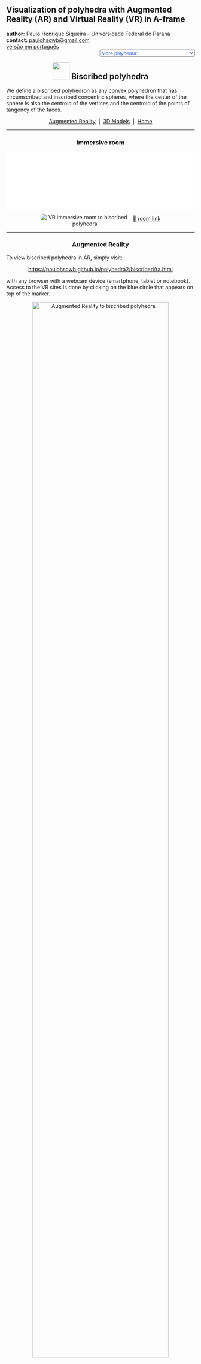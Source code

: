 <link rel="stylesheet" href="../scripts/style.css">
<meta charset="utf-8">
<link rel="icon" type="image/png" href="vr/salas/imagens/icone.png">
<h2>Visualization of polyhedra with Augmented Reality (AR) and Virtual Reality (VR) in A-frame</h2>
 <b>author:</b> Paulo Henrique Siqueira - Universidade Federal do Paraná
 <br><b>contact:</b> <a href="#">paulohscwb@gmail.com</a>
 <br><a href="https://paulohscwb.github.io/polyhedra2/biscribed/pt-br/">versão em português</a>
 <form style="margin: 0 auto; float:right; text-align:right; width:100%; margin-bottom:15px;">
	<select id="url" onchange="urlHandler(this.value)" style="color:royalblue;">
		<option disabled selected value>More polyhedra:</option>
		<option value="../ArchimedeanCatalanHulls/">Archimedean and Catalan convex hulls</option>
		<option value="../fractalplatonic/">Platonic polyhedra fractals</option>
		<option value="../fractalnonconvex/">Non convex polyhedra fractals</option>
		<option value="../fractalarchimedean/">Archimedean polyhedra fractals</option>
		<option value="../chamfered/">Chamfered polyhedra</option>
		<option value="../propellor/">Propellor polyhedra</option>
		<option value="../diamonds/">Diamond polyhedra</option>
		<option disabled value="../biscribed/pt-br/">Biscribed polyhedra</option>
	</select>
</form>
<script>
function urlHandler(value) {                               
    window.location.assign(`${value}`);
}
</script>

<p id="p1"></p>
  <h2 align="center"><img src="vr/salas/imagens/icone.png" style="margin-bottom:-10px" width="45"> Biscribed polyhedra</h2>
We define a biscribed polyhedron as any convex polyhedron that has circumscribed and inscribed concentric spheres, where the center of the sphere is also the centroid of the vertices and the centroid of the points of tangency of the faces.
<p align="center"><a href="#ra">Augmented Reality</a><span>&nbsp;&nbsp;|&nbsp;&nbsp;</span><a href="#m3d">3D Models</a><span>&nbsp;&nbsp;|&nbsp;&nbsp;</span><a href="../">Home</a></p>
  <hr>
 <h3 align="center">Immersive room</h3>
  <div class="embed-container"><iframe width="100%" src="sala.htm" title="Sala Imersiva dos Poliedros biscritos" frameborder="0" loading="lazy"></iframe></div>
  <p align="center"><img align="middle" src="../../cotadas/videos/biscribed.gif" style="max-width: 47%; border-radius:5px; margin-right:10px" loading="lazy" alt="VR immersive room to biscribed polyhedra"/><a href="sala.htm" target="_blank">&#x1f517; room link</a></p>  
  <hr>
  <h3 id="ra" align="center">Augmented Reality</h3>
  To view biscribed polyhedra in AR, simply visit:
<p align="center"><a href="ra.html" class="raAR" target="_blank">https://paulohscwb.github.io/polyhedra2/biscribed/ra.html</a></p> 
with any browser with a webcam device (smartphone, tablet or notebook). 
<br>Access to the VR sites is done by clicking on the blue circle that appears on top of the marker.
<p align="center"><img style="border-radius:7px;" alt="Augmented Reality to biscribed polyhedra" src="ar/example.jpg" width="85%"></p>
<p align="center"><img src="ar/biscribed.gif" alt="Augmented Reality to biscribed polyhedra" style="max-width: 92%; border-radius:5px;" loading="lazy"/></p>
<hr>
<h3 id="m3d" align="center">3D models</h3>
<!-- <iframe width="560" height="315" style="max-width:100%" src="https://www.youtube.com/embed/videoseries?list=PLy0I_lGW8HxXlieaiv7p0PWdsNRWPbWRv" title="YouTube video player" frameborder="0" allow="accelerometer; autoplay; clipboard-write; encrypted-media; gyroscope; picture-in-picture; web-share" allowfullscreen></iframe> -->
<h4>1. Biscribed truncated octahedron</h4>
<a href="vr/BiscribedTruncatedOctahedron.htm" target="_blank" title="3D model" class="fotoA"><img src="ar/77A.png" class="foto" alt="Biscribed Truncated Octahedron"></a><img src="ar/77.png" class="qr">
 <br><br><br>A biscript truncated octahedron has the shape of the truncated octahedron, one of the Archimedean polyhedra, but does not have the regular hexagons. It is the dual solid of the biscript tetrakis hexahedron.
 <br><br><br><b>Faces:</b> 6 squares and 8 ditrigons | <b>Edges:</b> 36 | <b>Vertices:</b> 24. <a href="http://dmccooey.com/polyhedra/BiscribedNonChiral.html" target="_blank">More...</a>
 <a href="ra.html" class="raAR" title="Augmented reality" target="_blank"></a>
<hr>
<h4>2. Biscribed tetrakis hexahedron</h4>
<a href="vr/BiscribedTetrakisHexahedron.htm" target="_blank" title="3D model" class="fotoA"><img src="ar/78A.png" class="foto" alt="Biscribed Tetrakis Hexahedron"></a><img src="ar/78.png" class="qr">
 <br><br><br>A biscript tetrakis hexahedron has the shape of the tetrakis hexahedron, one of the Catalan polyhedra, but the edge measurements are different. It is the dual solid of the biscript truncated octahedron.
 <br><br><br><b>Faces:</b> 24 isosceles triangles | <b>Edges:</b> 36 | <b>Vertices:</b> 14. <a href="http://dmccooey.com/polyhedra/BiscribedNonChiral.html" target="_blank">More...</a>
 <a href="ra.html" class="raAR" title="Augmented reality" target="_blank"></a>
<hr>
<h4>3. Biscribed truncated cuboctahedron</h4>
<a href="vr/BiscribedTruncatedCuboctahedron.htm" target="_blank" title="3D model" class="fotoA"><img src="ar/79A.png" class="foto" alt="Biscribed Truncated Cuboctahedron"></a><img src="ar/79.png" class="qr">
 <br><br><br>A biscript truncated cuboctahedron has the shape of the truncated cuboctahedron, one of the Archimedean polyhedra, but does not have the regular faces. It is the dual solid of the biscribed disdyakis dodecahedron.
 <br><br><br><b>Faces:</b> 12 rectangles, 8 ditrigons and 6 ditetragons | <b>Edges:</b> 72 | <b>Vertices:</b> 48. <a href="http://dmccooey.com/polyhedra/BiscribedNonChiral.html" target="_blank">More...</a>
 <a href="ra.html" class="raAR" title="Augmented reality" target="_blank"></a>
<hr>
<h4>4. Biscribed disdyakis dodecahedron</h4>
<a href="vr/BiscribedDisdyakisDodecahedron.htm" target="_blank" title="3D model" class="fotoA"><img src="ar/80A.png" class="foto" alt="Biscribed Disdyakis Dodecahedron"></a><img src="ar/80.png" class="qr">
 <br><br><br>A biscript disdyakis dodecahedron has the shape of the disdyakis dodecahedron, one of the Catalan polyhedra, but the edge measurements are different. It is the dual solid of the biscript truncated cuboctahedron.
 <br><br><br><b>Faces:</b> 48 acute triangles | <b>Edges:</b> 72 | <b>Vertices:</b> 26. <a href="http://dmccooey.com/polyhedra/BiscribedNonChiral.html" target="_blank">More...</a>
 <a href="ra.html" class="raAR" title="Augmented reality" target="_blank"></a>
<hr>
<h4>5. Biscribed truncated icosahedron</h4>
<a href="vr/BiscribedTruncatedIcosahedron.htm" target="_blank" title="3D model" class="fotoA"><img src="ar/81A.png" class="foto" alt="Biscribed Truncated Icosahedron"></a><img src="ar/81.png" class="qr">
 <br><br><br>A biscript truncated icosahedron has the shape of the truncated icosahedron, one of the Archimedean polyhedra, but does not have the regular hexagons. It is the dual solid of the biscribed pentakis dodecahedron.
 <br><br><br><b>Faces:</b> 12 regular pentagons and 20 ditrigons | <b>Edges:</b> 90 | <b>Vertices:</b> 60. <a href="http://dmccooey.com/polyhedra/BiscribedNonChiral.html" target="_blank">More...</a>
 <a href="ra.html" class="raAR" title="Augmented reality" target="_blank"></a>
<hr>
<h4>6. Biscribed pentakis dodecahedron</h4>
<a href="vr/BiscribedPentakisDodecahedron.htm" target="_blank" title="3D model" class="fotoA"><img src="ar/82A.png" class="foto" alt="Biscribed pentakis dodecahedron"></a><img src="ar/82.png" class="qr">
 <br><br><br>A biscribed pentakis dodecahedron has the shape of the pentakis dodecahedron, one of the Catalan polyhedra, but the edge measurements are different. It is the dual solid of the biscript truncated icosahedron.
 <br><br><br><b>Faces:</b> 60 isosceles triangles | <b>Edges:</b> 90 | <b>Vertices:</b> 32. <a href="http://dmccooey.com/polyhedra/BiscribedNonChiral.html" target="_blank">More...</a>
 <a href="ra.html" class="raAR" title="Augmented reality" target="_blank"></a>
<hr>
<h4>7. Biscribed truncated icosidodecahedron</h4>
<a href="vr/BiscribedTruncatedIcosidodecahedron.htm" target="_blank" title="3D model" class="fotoA"><img src="ar/83A.png" class="foto" alt="Biscribed truncated icosidodecahedron"></a><img src="ar/83.png" class="qr">
 <br><br><br>A biscript truncated icosidodecahedron has the shape of the truncated icosidodecahedron, one of the Archimedean polyhedra, but does not have the regular faces. It is the dual solid of the biscribed disdyakis triacontahedron.
 <br><br><br><b>Faces:</b> 30 rectangles, 20 ditrigons and 12 dipentagons | <b>Edges:</b> 180 | <b>Vertices:</b> 120. <a href="http://dmccooey.com/polyhedra/BiscribedNonChiral.html" target="_blank">More...</a>
 <a href="ra.html" class="raAR" title="Augmented reality" target="_blank"></a>
 <hr>
<h4>8. Biscribed disdyakis triacontahedron</h4>
<a href="vr/BiscribedDisdyakisTriacontahedron.htm" target="_blank" title="3D model" class="fotoA"><img src="ar/84A.png" class="foto" alt="Biscribed disdyakis triacontahedron"></a><img src="ar/84.png" class="qr">
 <br><br><br>A biscribed disdyakis triacontahedron has the shape of the disdyakis triacontahedron, one of the Catalan polyhedra, but the edge measurements are different. It is the dual solid of the biscript truncated icosidodecahedron.
 <br><br><br><b>Faces:</b> 120 acute triangles | <b>Edges:</b> 180 | <b>Vertices:</b> 62. <a href="http://dmccooey.com/polyhedra/BiscribedNonChiral.html" target="_blank">More...</a>
 <a href="ra.html" class="raAR" title="Augmented reality" target="_blank"></a>
 <hr>
<h4>9. Biscribed snub cube</h4>
<a href="vr/BiscribedSnubCube.htm" target="_blank" title="3D model" class="fotoA"><img src="ar/85A.png" class="foto" alt="Biscribed snub cube"></a><img src="ar/85.png" class="qr">
 <br><br><br>A biscribed snub cube has the shape of the snub cube, one of the Archimedean polyhedra, but the edge measurements are different. It is the dual solid of the biscript pentagonal icositetrahedron.
 <br><br><br><b>Faces:</b> 8 equilateral triangles, 24 acute triangles and 6 squares | <b>Edges:</b> 60 | <b>Vertices:</b> 24. <a href="http://dmccooey.com/polyhedra/BiscribedChiral.html" target="_blank">More...</a>
 <a href="ra.html" class="raAR" title="Augmented reality" target="_blank"></a>
 <hr>
<h4>10. Biscribed pentagonal icositetrahedron</h4>
<a href="vr/BiscribedPentagonalIcositetrahedron.htm" target="_blank" title="3D model" class="fotoA"><img src="ar/86A.png" class="foto" alt="Biscribed pentagonal icositetrahedron"></a><img src="ar/86.png" class="qr">
 <br><br><br>A biscribed pentagonal icositetrahedron has the shape of the pentagonal icositetrahedron, one of the Catalan polyhedra, but the edge measurements are different. It is the dual solid of the biscript snub cube.
 <br><br><br><b>Faces:</b> 24 irregular pentagons | <b>Edges:</b> 60 | <b>Vertices:</b> 38. <a href="http://dmccooey.com/polyhedra/BiscribedChiral.html" target="_blank">More...</a>
 <a href="ra.html" class="raAR" title="Augmented reality" target="_blank"></a>
<p class="topop"><a href="#p1" class="topo">back to top</a></p>
<hr>
<h4>11. Biscribed snub dodecahedron</h4>
<a href="vr/BiscribedSnubDodecahedron.htm" target="_blank" title="3D model" class="fotoA"><img src="ar/87A.png" class="foto" alt="Biscribed snub dodecahedron"></a><img src="ar/87.png" class="qr">
 <br><br><br>A biscribed snub dodecahedron has the shape of the snub dodecahedron, one of the Archimedean polyhedra, but the edge measurements are different. It is the dual solid of the biscript pentagonal hexecontahedron.
 <br><br><br><b>Faces:</b> 20 equilateral triangles, 60 acute triangles and 12 regular pentagons | <b>Edges:</b> 150 | <b>Vertices:</b> 60. <a href="http://dmccooey.com/polyhedra/BiscribedChiral.html" target="_blank">More...</a>
 <a href="ra.html" class="raAR" title="Augmented reality" target="_blank"></a>
 <hr>
<h4>12. Biscribed pentagonal hexecontahedron</h4>
<a href="vr/BiscribedPentagonalHexecontahedron.htm" target="_blank" title="3D model" class="fotoA"><img src="ar/88A.png" class="foto" alt="Biscribed pentagonal hexecontahedron"></a><img src="ar/88.png" class="qr">
 <br><br><br>A biscribed pentagonal hexecontahedron has the shape of the pentagonal hexecontahedron, one of the Catalan polyhedra, but the edge measurements are different. It is the dual solid of the biscript snub dodecahedron.
 <br><br><br><b>Faces:</b> 60 irregular pentagons | <b>Edges:</b> 150 | <b>Vertices:</b> 92. <a href="http://dmccooey.com/polyhedra/BiscribedChiral.html" target="_blank">More...</a>
 <a href="ra.html" class="raAR" title="Augmented reality" target="_blank"></a>
 <hr>
<h4>13. Biscribed orthotruncated propello octahedron</h4>
<a href="vr/BiscribedOrthotruncatedPropelloOctahedron.htm" target="_blank" title="3D model" class="fotoA"><img src="ar/89A.png" class="foto" alt="Biscribed Orthotruncated Propello Octahedron"></a><img src="ar/89.png" class="qr">
 <br><br><br>A biscribed orthotruncated propello octahedron has the shape of the orthotruncated propello octahedron, but the edge measurements are different. It is the dual solid of the biscript orthokis propello cube.
 <br><br><br><b>Faces:</b> 8 equilateral triangles, 6 squares and 24 irregular pentagons | <b>Edges:</b> 84 | <b>Vertices:</b> 48. <a href="http://dmccooey.com/polyhedra/BiscribedChiral.html" target="_blank">More...</a>
 <a href="ra.html" class="raAR" title="Augmented reality" target="_blank"></a>
 <hr>
<h4>14. Biscribed orthokis propello cube</h4>
<a href="vr/BiscribedOrthokisPropelloCube.htm" target="_blank" title="3D model" class="fotoA"><img src="ar/90A.png" class="foto" alt="Biscribed Orthokis Propello Cube"></a><img src="ar/90.png" class="qr">
 <br><br><br>A biscribed orthokis propello cube has the shape of the orthokis propello cube, but the edge measurements are different. It is the dual solid of the biscript orthotruncated propello octahedron.
 <br><br><br><b>Faces:</b> 24 isosceles triangles and 24 irregular tetragons | <b>Edges:</b> 84 | <b>Vertices:</b> 38. <a href="http://dmccooey.com/polyhedra/BiscribedChiral.html" target="_blank">More...</a>
 <a href="ra.html" class="raAR" title="Augmented reality" target="_blank"></a>
 <hr>
<h4>15. Biscribed orthotruncated propello icosahedron</h4>
<a href="vr/BiscribedOrthotruncatedPropelloIcosahedron.htm" target="_blank" title="3D model" class="fotoA"><img src="ar/91A.png" class="foto" alt="Biscribed orthotruncated propello icosahedron"></a><img src="ar/91.png" class="qr">
 <br><br><br>A biscribed orthotruncated propello icosahedron has the shape of the orthotruncated propello icosahedron, but the edge measurements are different. It is the dual solid of the biscript orthokis propello dodecahedron.
 <br><br><br><b>Faces:</b> 20 equilateral triangles, 60 irregular pentagons and 12 regular pentagons | <b>Edges:</b> 210 | <b>Vertices:</b> 120. <a href="http://dmccooey.com/polyhedra/BiscribedChiral.html" target="_blank">More...</a>
 <a href="ra.html" class="raAR" title="Augmented reality" target="_blank"></a>
 <hr>
<h4>16. Biscribed orthokis propello dodecahedron</h4>
<a href="vr/BiscribedOrthokisPropelloDodecahedron.htm" target="_blank" title="3D model" class="fotoA"><img src="ar/92A.png" class="foto" alt="Biscribed orthokis propello dodecahedron"></a><img src="ar/92.png" class="qr">
 <br><br><br>A biscribed orthokis propello dodecahedron has the shape of the orthokis propello dodecahedron, but the edge measurements are different. It is the dual solid of the biscript orthotruncated propello icosahedron.
 <br><br><br><b>Faces:</b> 60 isosceles triangles and 60 irregular tetragons | <b>Edges:</b> 210 | <b>Vertices:</b> 92. <a href="http://dmccooey.com/polyhedra/BiscribedChiral.html" target="_blank">More...</a>
 <a href="ra.html" class="raAR" title="Augmented reality" target="_blank"></a>
 <hr>
<h4>17. Biscribed propello cube</h4>
<a href="vr/BiscribedPropelloCube.htm" target="_blank" title="3D model" class="fotoA"><img src="ar/93A.png" class="foto" alt="Biscribed propello cube"></a><img src="ar/93.png" class="qr">
 <br><br><br>A biscribed propello cube has the shape of the propello cube, but the edge measurements are different. It is the dual solid of the biscript propello octahedron.
 <br><br><br><b>Faces:</b> 6 squares and 24 irregular tetragons | <b>Edges:</b> 60 | <b>Vertices:</b> 32. <a href="http://dmccooey.com/polyhedra/BiscribedChiral.html" target="_blank">More...</a>
 <a href="ra.html" class="raAR" title="Augmented reality" target="_blank"></a>
 <hr>
<h4>18. Biscribed propello octahedron</h4>
<a href="vr/BiscribedPropelloOctahedron.htm" target="_blank" title="3D model" class="fotoA"><img src="ar/94A.png" class="foto" alt="Biscribed propello octahedron"></a><img src="ar/94.png" class="qr">
 <br><br><br>A biscribed propello octahedron has the shape of the propello octahedron, but the edge measurements are different. It is the dual solid of the biscript propello cube.
 <br><br><br><b>Faces:</b> 8 equilateral triangles and 24 irregular tetragons | <b>Edges:</b> 60 | <b>Vertices:</b> 30. <a href="http://dmccooey.com/polyhedra/BiscribedChiral.html" target="_blank">More...</a>
 <a href="ra.html" class="raAR" title="Augmented reality" target="_blank"></a>
 <hr>
<h4>19. Biscribed propello dodecahedron</h4>
<a href="vr/BiscribedPropelloDodecahedron.htm" target="_blank" title="3D model" class="fotoA"><img src="ar/95A.png" class="foto" alt="Biscribed propello Dodecahedron"></a><img src="ar/95.png" class="qr">
 <br><br><br>A biscribed propello dodecahedron has the shape of the propello dodecahedron, but the edge measurements are different. It is the dual solid of the biscript propello icosahedron.
 <br><br><br><b>Faces:</b> 12 regular pentagons and 60 irregular tetragons | <b>Edges:</b> 150 | <b>Vertices:</b> 80. <a href="http://dmccooey.com/polyhedra/BiscribedChiral.html" target="_blank">More...</a>
 <a href="ra.html" class="raAR" title="Augmented reality" target="_blank"></a>
 <hr>
<h4>20. Biscribed propello icosahedron</h4>
<a href="vr/BiscribedPropelloIcosahedron.htm" target="_blank" title="3D model" class="fotoA"><img src="ar/96A.png" class="foto" alt="Biscribed propello icosahedron"></a><img src="ar/96.png" class="qr">
 <br><br><br>A biscribed propello icosahedron has the shape of the propello icosahedron, but the edge measurements are different. It is the dual solid of the biscript propello dodecahedron.
 <br><br><br><b>Faces:</b> 20 equilateral triangles and 60 irregular tetragons | <b>Edges:</b> 150 | <b>Vertices:</b> 72. <a href="http://dmccooey.com/polyhedra/BiscribedChiral.html" target="_blank">More...</a>
 <a href="ra.html" class="raAR" title="Augmented reality" target="_blank"></a>
<p class="topop"><a href="#p1" class="topo">back to top</a></p>
<hr>

<br><a rel="license" href="http://creativecommons.org/licenses/by-nc-nd/4.0/"><img alt="Licença Creative Commons" style="border-width:0" src="https://i.creativecommons.org/l/by-nc-nd/4.0/88x31.png" loading="lazy"/></a><br /><span xmlns:dct="http://purl.org/dc/terms/" property="dct:title">Biscribed polyhedra - Visualization of polyhedra with Augmented Reality and Virtual Reality</span> by <a xmlns:cc="http://creativecommons.org/ns#" href="https://paulohscwb.github.io/polyhedra2/biscribed/" property="cc:attributionName" rel="cc:attributionURL">Paulo Henrique Siqueira</a> is licensed with a license <a rel="license" href="http://creativecommons.org/licenses/by-nc-nd/4.0/">Creative Commons Attribution-NonCommercial-NoDerivatives 4.0 International</a>.

<h4>How to cite this work:</h4> 
<p>Siqueira, P.H., "Biscribed polyhedra - Visualization of polyhedra with Augmented Reality and Virtual Reality". Available in: <https://paulohscwb.github.io/polyhedra2/biscribed/>, May 2024.</p>
<!--<a target="_blank" href="https://doi.org/10.5281/zenodo.8272770"><img src="https://zenodo.org/badge/DOI/10.5281/zenodo.8272770.svg" alt="DOI"></a>-->
<br><br><b>References:</b>
<br>Weisstein, Eric W. "Archimedean Solid" From MathWorld-A Wolfram Web Resource. <a href="http://mathworld.wolfram.com/ArchimedeanSolid.html" target="_blank">http://mathworld.wolfram.com/ArchimedeanSolid.html</a>
<br>Weisstein, Eric W. "Platonic Solid" From MathWorld-A Wolfram Web Resource. <a href="http://mathworld.wolfram.com/PlatonicSolid.html" target="_blank">http://mathworld.wolfram.com/PlatonicSolid.html</a>
<br>Weisstein, Eric W. "Archimedean Dual" From MathWorld-A Wolfram Web Resource. <a href="https://mathworld.wolfram.com/ArchimedeanDual.html" target="_blank">https://mathworld.wolfram.com/ArchimedeanDual.html</a>
<br>Weisstein, Eric W. "Uniform Polyhedron." From MathWorld--A Wolfram Web Resource. <a href="https://mathworld.wolfram.com/UniformPolyhedron.html" target="_blank">https://mathworld.wolfram.com/UniformPolyhedron.html</a>
<br>Wikipedia <a href="https://en.wikipedia.org/wiki/Archimedean_solid" target="_blank">https://en.wikipedia.org/wiki/Archimedean_solid</a>
<br>Wikipedia <a href="https://en.wikipedia.org/wiki/en.wikipedia.org/wiki/Platonic_solid" target="_blank">https://en.wikipedia.org/wiki/Platonic_solid</a>
<br>McCooey, David I. "Visual Polyhedra". <a href="http://dmccooey.com/polyhedra/" target="_blank">http://dmccooey.com/polyhedra/</a>
